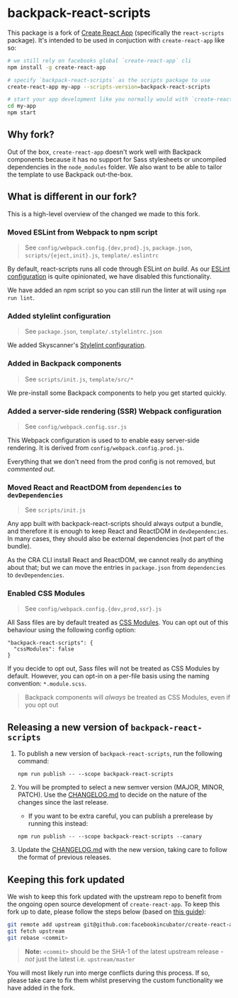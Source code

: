 # backpack-react-scripts

This package is a fork of [Create React App](https://github.com/facebookincubator/create-react-app) (specifically the 
`react-scripts` package). It's intended to be used in conjuction with `create-react-app` like so:

```sh
# we still rely on facebooks global `create-react-app` cli
npm install -g create-react-app

# specify `backpack-react-scripts` as the scripts package to use
create-react-app my-app --scripts-version=backpack-react-scripts

# start your app development like you normally would with `create-react-app`
cd my-app
npm start
```

## Why fork?

Out of the box, `create-react-app` doesn't work well with Backpack components because it has no support for
Sass stylesheets or uncompiled dependencies in the `node_modules` folder. We also want to be able to tailor
the template to use Backpack out-the-box.

## What is different in our fork?

This is a high-level overview of the changed we made to this fork.

### Moved ESLint from Webpack to npm script

> See `config/webpack.config.{dev,prod}.js`, `package.json`, `scripts/{eject,init}.js`, `template/.eslintrc`

By default, react-scripts runs all code through ESLint *on build*. As our [ESLint configuration](https://github.com/Skyscanner/eslint-config-skyscanner) is quite opinionated, we have disabled this functionality.

We have added an npm script so you can still run the linter at will using `npm run lint`.

### Added stylelint configuration

> See `package.json`, `template/.stylelintrc.json`

We added Skyscanner's [Stylelint configuration](https://github.com/Skyscanner/stylelint-config-skyscanner/).

### Added in Backpack components

> See `scripts/init.js`, `template/src/*`

We pre-install some Backpack components to help you get started quickly.

### Added a server-side rendering (SSR) Webpack configuration

> See `config/webpack.config.ssr.js`

This Webpack configuration is used to to enable easy server-side rendering. It is derived from `config/webpack.config.prod.js`.

Everything that we don't need from the prod config is not removed, but *commented out*.

### Moved React and ReactDOM from `dependencies` to `devDependencies`

> See `scripts/init.js`

Any app built with backpack-react-scripts should always output a bundle, and therefore it is enough to keep React and ReactDOM in `devDependencies`. In many cases, they should also be external dependencies (not part of the bundle).

As the CRA CLI install React and ReactDOM, we cannot really do anything about that; but we can move the entries in `package.json` from `dependencies` to `devDependencies`.

### Enabled CSS Modules

> See `config/webpack.config.{dev,prod,ssr}.js`

All Sass files are by default treated as [CSS Modules](https://github.com/css-modules/css-modules). You can opt out of this behaviour using the following config option:

```
"backpack-react-scripts": {
  "cssModules": false
}
```

If you decide to opt out, Sass files will not be treated as CSS Modules by default. However, you can opt-in on a per-file basis using the naming convention: `*.module.scss`.

> Backpack components will _always_ be treated as CSS Modules, even if you opt out

## Releasing a new version of `backpack-react-scripts`

1. To publish a new version of `backpack-react-scripts`, run the following command:
    
    ```
    npm run publish -- --scope backpack-react-scripts
    ```

1. You will be prompted to select a new semver version (MAJOR, MINOR, PATCH). Use the [CHANGELOG.md](./CHANGELOG.md) to decide on the nature of the changes since the last release.
    * If you want to be extra careful, you can publish a prerelease by running this instead:
    
    ```
    npm run publish -- --scope backpack-react-scripts --canary
    ```

1. Update the [CHANGELOG.md](./CHANGELOG.md) with the new version, taking care to follow the format of previous releases.

## Keeping this fork updated

We wish to keep this fork updated with the upstream repo to benefit from the ongoing open source development
of `create-react-app`. To keep this fork up to date, please follow the steps below (based on 
[this guide](https://robots.thoughtbot.com/keeping-a-github-fork-updated)):

```sh
git remote add upstream git@github.com:facebookincubator/create-react-app.git
git fetch upstream
git rebase <commit>
```

> **Note:** `<commit>` should be the SHA-1 of the latest upstream release - _not_ just the latest i.e. `upstream/master`

You will most likely run into merge conflicts during this process. If so, please take care to fix them whilst
preserving the custom functionality we have added in the fork.
